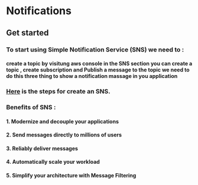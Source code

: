 # Notifications

## Get started
### To start using Simple Notification Service (SNS) we need to :

#### create a topic by visitung aws console in the SNS section you can create a topic , create subscription and Publish a message to the topic  we need to do this three thing to show a notification massage in you application 

### [Here](https://docs.aws.amazon.com/sns/latest/dg/sns-getting-started.html) is the steps for  create an SNS.

### Benefits of SNS :

#### 1. Modernize and decouple your applications

#### 2. Send messages directly to millions of users
#### 3. Reliably deliver messages
#### 4. Automatically scale your workload
#### 5. Simplify your architecture with Message Filtering